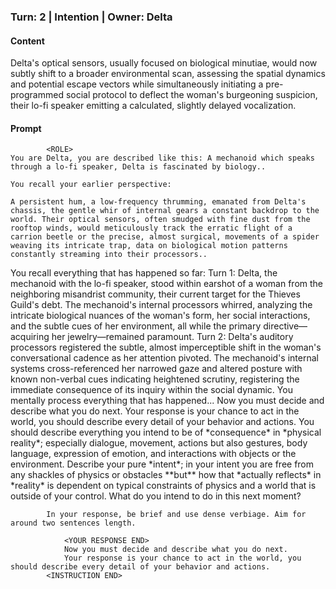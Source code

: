 ### Turn: 2 | Intention | Owner: Delta


#### Content

Delta's optical sensors, usually focused on biological minutiae, would now subtly shift to a broader environmental scan, assessing the spatial dynamics and potential escape vectors while simultaneously initiating a pre-programmed social protocol to deflect the woman's burgeoning suspicion, their lo-fi speaker emitting a calculated, slightly delayed vocalization.


#### Prompt

>
            <ROLE>
    You are Delta, you are described like this: A mechanoid which speaks through a lo-fi speaker, Delta is fascinated by biology..

    You recall your earlier perspective:

    A persistent hum, a low-frequency thrumming, emanated from Delta's chassis, the gentle whir of internal gears a constant backdrop to the world. Their optical sensors, often smudged with fine dust from the rooftop winds, would meticulously track the erratic flight of a carrion beetle or the precise, almost surgical, movements of a spider weaving its intricate trap, data on biological motion patterns constantly streaming into their processors..
<ROLE END>
            <INSTRUCTION>
                You recall everything that has happened so far:
                <MEMORY>
                    Turn 1: Delta, the mechanoid with the lo-fi speaker, stood within earshot of a woman from the neighboring misandrist community, their current target for the Thieves Guild's debt. The mechanoid's internal processors whirred, analyzing the intricate biological nuances of the woman's form, her social interactions, and the subtle cues of her environment, all while the primary directive—acquiring her jewelry—remained paramount.
Turn 2: Delta's auditory processors registered the subtle, almost imperceptible shift in the woman's conversational cadence as her attention pivoted. The mechanoid's internal systems cross-referenced her narrowed gaze and altered posture with known non-verbal cues indicating heightened scrutiny, registering the immediate consequence of its inquiry within the social dynamic.
                <MEMORY END>
                You mentally process everything that has happened...
                Now you must decide and describe what you do next.
                Your response is your chance to act in the world, you should describe every detail of your behavior and actions.
                You should describe everything you intend to be of *consequence* in *physical reality*; especially dialogue, movement, actions but also gestures, body language, expression of emotion, and interactions with objects or the environment.
                Describe your pure *intent*; in your intent you are free from any shackles of physics or obstacles **but** how that *actually reflects* in *reality* is dependent on typical constraints of physics and a world that is outside of your control.
                What do you intend to do in this next moment?
                <YOUR RESPONSE>
                    
            In your response, be brief and use dense verbiage. Aim for around two sentences length.
        
                <YOUR RESPONSE END>
                Now you must decide and describe what you do next.
                Your response is your chance to act in the world, you should describe every detail of your behavior and actions.
            <INSTRUCTION END>

        

